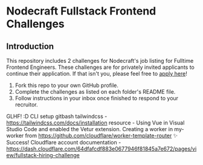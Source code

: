 # Nodecraft Fullstack Frontend Challenges

## Introduction
This repository includes 2 challenges for Nodecraft's job listing for Fulltime Frontend Engineers. These challenges are for privately invited applicants to continue their application. If that isn't you, please feel free to [apply here](https://jobs.nodecraft.com)!

1. Fork this repo to your own GitHub profile.
2. Complete the challenges as listed on each folder's README file.
3. Follow instructions in your inbox once finished to respond to your recruitor.

GLHF! :D
CLI setup gitbash
tailwindcss - https://tailwindcss.com/docs/installation
resource - Using Vue in Visual Studio Code and enabled the Vetur extension.
Creating a worker in my-worker from https://github.com/cloudflare/worker-template-router
✨ Success!
Cloudflare account documentation - https://dash.cloudflare.com/64dfafcdf883e0677946f81845a7e672/pages/view/fullstack-hiring-challenge
